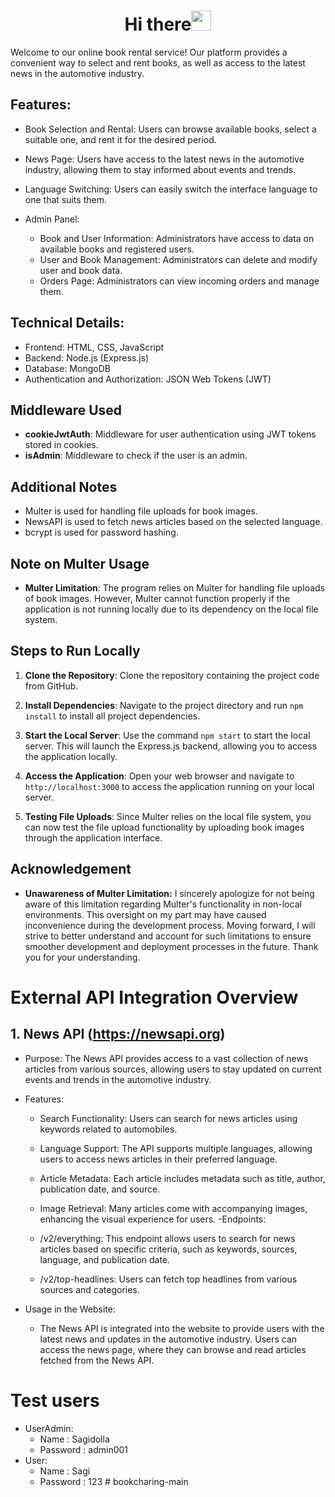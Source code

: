 <h1 align="center">Hi there<img src="https://github.com/blackcater/blackcater/raw/main/images/Hi.gif" height="32"/></h1>

Welcome to our online book rental service! Our platform provides a convenient way to select and rent books, as well as access to the latest news in the automotive industry.

## Features:
  - Book Selection and Rental: Users can browse available books, select a suitable one, and rent it for the desired period.

  - News Page: Users have access to the latest news in the automotive industry, allowing them to stay informed about events and trends.

  - Language Switching: Users can easily switch the interface language to one that suits them.

  - Admin Panel:

    - Book and User Information: Administrators have access to data on available books and registered users.
    - User and Book Management: Administrators can delete and modify user and book data.
    - Orders Page: Administrators can view incoming orders and manage them.

## Technical Details:
  - Frontend: HTML, CSS, JavaScript
  - Backend: Node.js (Express.js)
  - Database: MongoDB
  - Authentication and Authorization: JSON Web Tokens (JWT)


## Middleware Used

- **cookieJwtAuth**: Middleware for user authentication using JWT tokens stored in cookies.
- **isAdmin**: Middleware to check if the user is an admin.

## Additional Notes

- Multer is used for handling file uploads for book images.
- NewsAPI is used to fetch news articles based on the selected language.
- bcrypt is used for password hashing.

## Note on Multer Usage

- **Multer Limitation**: The program relies on Multer for handling file uploads of book images. However, Multer cannot function properly if the application is not running locally due to its dependency on the local file system.

## Steps to Run Locally

1. **Clone the Repository**: Clone the repository containing the project code from GitHub.

2. **Install Dependencies**: Navigate to the project directory and run `npm install` to install all project dependencies.

3. **Start the Local Server**: Use the command `npm start` to start the local server. This will launch the Express.js backend, allowing you to access the application locally.

4. **Access the Application**: Open your web browser and navigate to `http://localhost:3000` to access the application running on your local server.

5. **Testing File Uploads**: Since Multer relies on the local file system, you can now test the file upload functionality by uploading book images through the application interface.

## Acknowledgement
- **Unawareness of Multer Limitation:** I sincerely apologize for not being aware of this limitation regarding Multer's functionality in non-local environments. This oversight on my part may have caused inconvenience during the development process. Moving forward, I will strive to better understand and account for such limitations to ensure smoother development and deployment processes in the future. Thank you for your understanding.

# External API Integration Overview
## 1. News API (https://newsapi.org)
  - Purpose: The News API provides access to a vast collection of news articles from various sources, allowing users to stay updated on current events and trends in the automotive industry.

  - Features:

    - Search Functionality: Users can search for news articles using keywords related to automobiles.
    - Language Support: The API supports multiple languages, allowing users to access news articles in their preferred language.
    - Article Metadata: Each article includes metadata such as title, author, publication date, and source.
    - Image Retrieval: Many articles come with accompanying images, enhancing the visual experience for users.
  -Endpoints:

    - /v2/everything: This endpoint allows users to search for news articles based on specific criteria, such as keywords, sources, language, and publication date.
    - /v2/top-headlines: Users can fetch top headlines from various sources and categories.
  - Usage in the Website:
    - The News API is integrated into the website to provide users with the latest news and updates in the automotive industry. Users can access the news page, where they can browse and read articles fetched from the News API.


# Test users
 - UserAdmin:
   - Name : Sagidolla
   - Password : admin001
 - User:
   - Name : Sagi
   - Password : 123
#   b o o k c h a r i n g - m a i n  
 